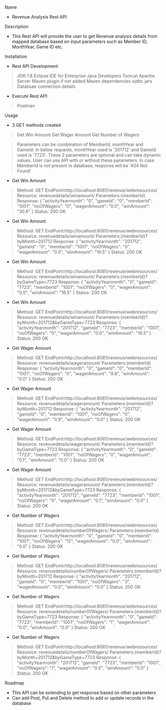 Name
- Revenue Analysis Rest API

Description
- This Rest API will provide the user to get Revenue analysis details from mapped database based on input parameters such as Member ID, MonthYear, Game ID etc.  

Installation
- Rest API Development:
> JDK 1.8
> Eclipse IDE for Enterprise Java Developers
> Tomcat Apache Server
> Maven plugin if not added
> Maven dependencies
> ojdbc jars
> Databsae connection details

- Execute Rest API:
> Postman

Usage
- 3 GET methods created
> Get Win Amount
> Get Wager Amount
> Get Number of Wagers

> Parameters can be combination of MemberId, monthYear and GameId.
> In below requests, monthYear used is '201712' and GameId used is '7723'. These 2 parameters are optional and can take dynamic values. User can use API with or without these parameters.
> In case MemberId is not present in database, response will be '404 Not Found'


- Get Win Amount
> Method: GET
> EndPoint:http://localhost:8081/revenue/webresources/
> Resource: revenuedetails/winamount/
> Parameters:{memberId}
> Response:
{
    "activityYearmonth": "0",
    "gameId": "0",
    "memberId": "1001",
    "noOfWagers": "0",
    "wagerAmount": "0.0",
    "winAmount": "30.8"
}
> Status: 200 OK

- Get Win Amount
> Method: GET
> EndPoint:http://localhost:8081/revenue/webresources/
> Resource: revenuedetails/winamount/
> Parameters:{memberId}?byMonth=201712
> Response:
{
    "activityYearmonth": "201712",
    "gameId": "0",
    "memberId": "1001",
    "noOfWagers": "0",
    "wagerAmount": "0.0",
    "winAmount": "16.5"
}
> Status: 200 OK


- Get Win Amount
> Method: GET
> EndPoint:http://localhost:8081/revenue/webresources/
> Resource: revenuedetails/winamount/
> Parameters:{memberId}?byGameType=7723
> Response:
{
    "activityYearmonth": "0",
    "gameId": "7723",
    "memberId": "1001",
    "noOfWagers": "0",
    "wagerAmount": "0.0",
    "winAmount": "16.5"
}
> Status: 200 OK

- Get Win Amount
> Method: GET
> EndPoint:http://localhost:8081/revenue/webresources/
> Resource: revenuedetails/winamount/
> Parameters:{memberId}?byMonth=201712&byGameType=7723
> Response:
{
    "activityYearmonth": "201712",
    "gameId": "7723",
    "memberId": "1001",
    "noOfWagers": "0",
    "wagerAmount": "0.0",
    "winAmount": "16.5"
}
> Status: 200 OK

- Get Wager Amount
> Method: GET
> EndPoint:http://localhost:8081/revenue/webresources/
> Resource: revenuedetails/wageramount/
> Parameters:{memberId}
> Response:
{
    "activityYearmonth": "0",
    "gameId": "0",
    "memberId": "1001",
    "noOfWagers": "0",
    "wagerAmount": "9.8",
    "winAmount": "0.0"
}
> Status: 200 OK

- Get Wager Amount
> Method: GET
> EndPoint:http://localhost:8081/revenue/webresources/
> Resource: revenuedetails/wageramount/
> Parameters:{memberId}?byMonth=201712
> Response:
{
    "activityYearmonth": "201712",
    "gameId": "0",
    "memberId": "1001",
    "noOfWagers": "0",
    "wagerAmount": "0.9",
    "winAmount": "0.0"
}
> Status: 200 OK


- Get Wager Amount
> Method: GET
> EndPoint:http://localhost:8081/revenue/webresources/
> Resource: revenuedetails/wageramount/
> Parameters:{memberId}?byGameType=7723
> Response:
{
    "activityYearmonth": "0",
    "gameId": "7723",
    "memberId": "1001",
    "noOfWagers": "0",
    "wagerAmount": "0.1",
    "winAmount": "0.0"
}
> Status: 200 OK

- Get Wager Amount
> Method: GET
> EndPoint:http://localhost:8081/revenue/webresources/
> Resource: revenuedetails/wageramount/
> Parameters:{memberId}?byMonth=201712&byGameType=7723
> Response:
{
    "activityYearmonth": "201712",
    "gameId": "7723",
    "memberId": "1001",
    "noOfWagers": "0",
    "wagerAmount": "0.1",
    "winAmount": "0.0"
}
> Status: 200 OK

- Get Number of Wagers
> Method: GET
> EndPoint:http://localhost:8081/revenue/webresources/
> Resource: revenuedetails/numberOfWagers/
> Parameters:{memberId}
> Response:
{
    "activityYearmonth": "0",
    "gameId": "0",
    "memberId": "1001",
    "noOfWagers": "12",
    "wagerAmount": "0.0",
    "winAmount": "0.0"
}
> Status: 200 OK

- Get Number of Wagers
> Method: GET
> EndPoint:http://localhost:8081/revenue/webresources/
> Resource: revenuedetails/numberOfWagers/
> Parameters:{memberId}?byMonth=201712
> Response:
{
    "activityYearmonth": "201712",
    "gameId": "0",
    "memberId": "1001",
    "noOfWagers": "3",
    "wagerAmount": "0.0",
    "winAmount": "0.0"
}
> Status: 200 OK


- Get Number of Wagers
> Method: GET
> EndPoint:http://localhost:8081/revenue/webresources/
> Resource: revenuedetails/numberOfWagers/
> Parameters:{memberId}?byGameType=7723
> Response:
{
    "activityYearmonth": "0",
    "gameId": "7723",
    "memberId": "1001",
    "noOfWagers": "1",
    "wagerAmount": "0.0",
    "winAmount": "0.0"
}
> Status: 200 OK

- Get Number of Wagers
> Method: GET
> EndPoint:http://localhost:8081/revenue/webresources/
> Resource: revenuedetails/numberOfWagers/
> Parameters:{memberId}?byMonth=201712&byGameType=7723
> Response:
{
    "activityYearmonth": "201712",
    "gameId": "7723",
    "memberId": "1001",
    "noOfWagers": "1",
    "wagerAmount": "0.0",
    "winAmount": "0.0"
}
> Status: 200 OK

Roadmap
- This API can be extending to get response based on other parameters
- Can add Post, Put and Delete method to add or update records in the database
